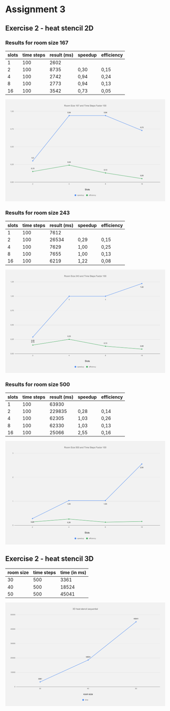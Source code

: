 # Assignment 3

## Exercise 2 - heat stencil 2D

### Results for room size 167

| slots | time steps | result (ms) | speedup | efficiency |
|-------|------------|-------------| ------- | ---------- |
| 1     | 100        | 2602        |         |            |
| 2     | 100        | 8735        | 0,30    | 0,15       |
| 4     | 100        | 2742        | 0,94    | 0,24       |
| 8     | 100        | 2773        | 0,94    | 0,13       |
| 16    | 100        | 3542        | 0,73    | 0,05       |

![](images/167.svg)

### Results for room size 243

| slots | time steps | result (ms) | speedup | efficiency |
|-------|------------|-------------| ------- | ---------- |
| 1     | 100        | 7612        |         |            |
| 2     | 100        | 26534       | 0,29    | 0,15       |
| 4     | 100        | 7629        | 1,00    | 0,25       |
| 8     | 100        | 7655        | 1,00    | 0,13       |
| 16    | 100        | 6219        | 1,22    | 0,08       |

![](images/243.svg)

### Results for room size 500

| slots | time steps | result (ms) | speedup | efficiency |
|-------|------------|-------------| ------- | ---------- |
| 1     | 100        | 63930       |         |            |
| 2     | 100        | 229835      | 0,28    | 0,14       |
| 4     | 100        | 62305       | 1,03    | 0,26       |
| 8     | 100        | 62330       | 1,03    | 0,13       |
| 16    | 100        | 25066       | 2,55    | 0,16       |

![](images/500.svg)

## Exercise 2 - heat stencil 3D

| room size | time steps | time (in ms) |
|-----------|------------|--------------|
| 30        | 500        | 3361         |
| 40        | 500        | 18524        |
| 50        | 500        | 45041        |

![](images/3d.svg)
